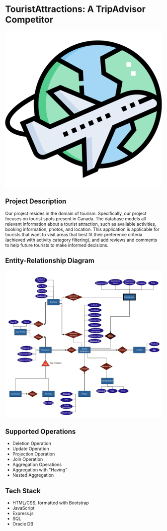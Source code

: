 # TouristAttractions: A TripAdvisor Competitor 

![Logo](images/readme_image.png)

## Project Description

Our project resides in the domain of tourism. Specifically, our project focuses on tourist spots present in Canada. The database models all relevant information about a tourist attraction, such as available activities, booking information, photos, and location. This application is applicable for tourists that want to visit areas that best fit their preference criteria (achieved with activity category filtering), and add reviews and comments to help future tourists to make informed decisions.

## Entity-Relationship Diagram
![ER-Diagram](images/ER_Diagram.png)


## Supported Operations
- Deletion Operation
- Update Operation
- Projection Operation
- Join Operation
- Aggregation Operations
- Aggregation with "Having" 
- Nested Aggregation

## Tech Stack
- HTML/CSS, formatted with Bootstrap
- JavaScript
- Express.js
- SQL
- Oracle DB